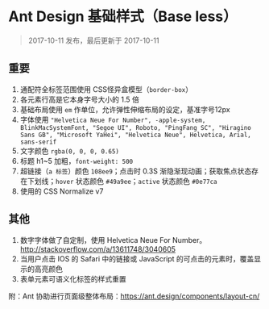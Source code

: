 Ant Design 基础样式（Base less）
===

> 2017-10-11 发布，最后更新于 2017-10-11

## 重要

1. 通配符全标签范围使用 CSS怪异盒模型（`border-box`）
2. 各元素行高是它本身字号大小的 1.5 倍
3. 基础布局使用 `em` 作单位，允许弹性伸缩布局的设定，基准字号12px
4. 字体使用 `"Helvetica Neue For Number", -apple-system, BlinkMacSystemFont, "Segoe UI", Roboto, "PingFang SC", "Hiragino Sans GB", "Microsoft YaHei", "Helvetica Neue", Helvetica, Arial, sans-serif`
5. 文字颜色 `rgba(0, 0, 0, 0.65)`
6. 标题 h1~5 加粗，`font-weight: 500`
7. 超链接（`a 标签`）颜色 `108ee9`；点击时 0.3S 渐隐渐现动画；获取焦点状态存在下划线；`hover` 状态颜色 `#49a9ee`；`active` 状态颜色 `#0e77ca`
8. 使用的 CSS Normalize v7

## 其他

1. 数字字体做了自定制，使用 Helvetica Neue For Number。http://stackoverflow.com/a/13611748/3040605
2. 当用户点击 IOS 的 Safari 中的链接或 JavaScript 的可点击的元素时，覆盖显示的高亮颜色
3. 表单元素可语义化标签的样式重置

附：Ant 协助进行页面级整体布局：https://ant.design/components/layout-cn/
